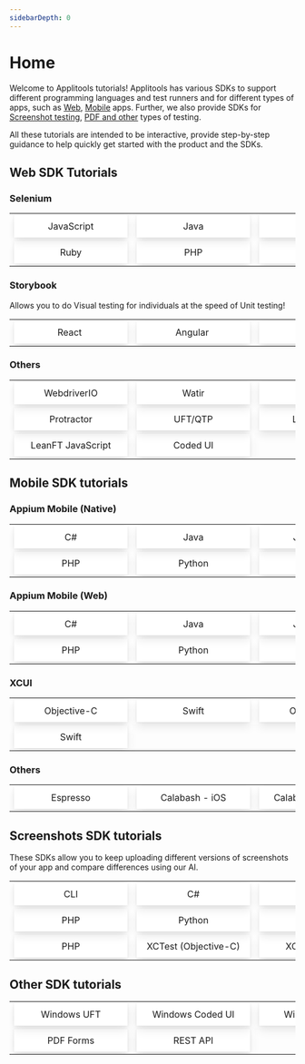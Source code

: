 ```yaml
---
sidebarDepth: 0
---
```


# Home

<style>
.cell {
  border-color:white;cellSpacing:10px;
}
.cell a {
  position: relative;
  display: block;
  padding:10px;    width: 180px;
  text-align:center;
  -webkit-box-shadow: 0 1px 5px 0 rgba(0,0,0,.07), 0 7px 17px 0 rgba(0,0,0,.1);
  box-shadow: 0 1px 5px 0 rgba(0,0,0,.07), 0 7px 17px 0 rgba(0,0,0,.1);
  text-decoration: none;
}

.row {
  background-color: white !important;
} 
</style>

Welcome to Applitools tutorials! Applitools has various SDKs to support different programming languages and test runners and for different types of apps, such as [Web](/#web-sdks), [Mobile](/#mobile-sdk-tutorials) apps. Further, we also provide SDKs for [Screenshot testing](/#screenshots-sdk-tutorials), [PDF and other](/#other-sdk-tutorials) types of testing.

All these tutorials are intended to be interactive, provide step-by-step guidance to help quickly get started with the product and the SDKs.

<!-- ⚠️ Todo: Remove the table and use Divs; Move CSS to appropriate place-->

## Web SDK Tutorials

### Selenium

<table style="border:0">
  <tr class="row">
    <td class="cell">
      <a href="/selenium-javascript.html">JavaScript
      </a>
    </td>
    <td class="cell">
          <a href="/selenium/js">Java
          </a>
    </td>
        <td class="cell">
      <a href="/selenium/js">C#
      </a>
    </td>
  </tr>
  <tr class="row">
    <td class="cell">
          <a href="/selenium/js">Ruby
          </a>
    </td>
    <td class="cell">
      <a href="/selenium/js">PHP
      </a>
    </td>
    <td class="cell">
          <a href="/selenium/js">Python
          </a>
    </td>
  </tr>  
</table>

### Storybook <Badge text="New" type="error"/></Badge>

Allows you to do Visual testing for individuals at the speed of Unit testing!

<table>
  <tr class="row">
    <td class="cell">
      <a href="/selenium/js">React&nbsp;<Badge text="beta" type="warn"/></Badge>
      </a>
    </td>
    <td class="cell">
          <a href="/selenium/js">Angular&nbsp;<Badge text="beta" type="warn"/></Badge>
          </a>
    </td>
        <td class="cell">
      <a href="/selenium/js">Vue&nbsp;<Badge text="beta" type="warn"/></Badge>
      </a>
    </td>
  </tr>  
</table>

### Others

<table>
  <tr class="row">
    <td class="cell">
      <a href="/selenium/js">WebdriverIO
      </a>
    </td>
    <td class="cell">
          <a href="/selenium/js">Watir
          </a>
    </td>
    <td class="cell">
      <a href="/selenium/js">Capybara
      </a>
    </td>

  </tr>  
  <tr class="row">
      <td class="cell">
          <a href="/selenium/js" >Protractor
          </a>
    </td>
    <td class="cell">
      <a href="/selenium/js">UFT/QTP
      </a>
    </td>
    <td class="cell">
          <a href="/selenium/js">LeanFT C#
          </a>
    </td>
  </tr>  
  <tr class="row">
    <td class="cell">
      <a href="/selenium/js">LeanFT JavaScript
      </a>
    </td>
    <td class="cell">
          <a href="/selenium/js" >Coded UI
          </a>
    </td>
  </tr>  
</table>

<!-- Mobile -->

## Mobile SDK tutorials

### Appium Mobile (Native)

<table style="border:0">
  <tr class="row">
    <td class="cell">
      <a href="/selenium/js">C#
      </a>
    </td>
    <td class="cell">
          <a href="/selenium/js">Java
          </a>
    </td>
      <td class="cell">
      <a href="/selenium/js">JavaScript
      </a>
    </td>
  </tr>
  <tr class="row">
      <td class="cell">
          <a href="/selenium/js">PHP
          </a>
    </td>
    <td class="cell">
      <a href="/selenium/js">Python
      </a>
    </td>
    <td class="cell">
          <a href="/selenium/js">Ruby
          </a>
    </td>
  </tr>  
</table>

### Appium Mobile (Web)

<table>
  <tr class="row">
    <td class="cell">
      <a href="/selenium/js">C#
      </a>
    </td>
    <td class="cell">
          <a href="/selenium/js">Java
          </a>
    </td>
    <td class="cell">
      <a href="/selenium/js">JavaScript
      </a>
    </td>
  </tr>  
  <tr class="row">
    <td class="cell">
          <a href="/selenium/js">PHP
          </a>
    </td>
    <td class="cell">
      <a href="/selenium/js">Python
      </a>
    </td>
    <td class="cell">
          <a href="/selenium/js">Ruby
          </a>
    </td>
  </tr>  
</table>

### XCUI

<table>
  <tr class="row">
    <td class="cell">
      <a href="/selenium/js">Objective-C
      </a>
    </td>
    <td class="cell">
          <a href="/selenium/js">Swift
          </a>
    </td>
    <td class="cell">
      <a href="/selenium/js">Objective-C
      </a>
    </td>
  </tr>  
  <tr class="row">
    <td class="cell">
          <a href="/selenium/js">Swift
          </a>
    </td>
  </tr>  
</table>

### Others

<table>
  <tr class="row">
    <td class="cell">
      <a href="/selenium/js">Espresso
      </a>
    </td>
    <td class="cell">
          <a href="/selenium/js">Calabash - iOS
          </a>
    </td>
    <td class="cell">
      <a href="/selenium/js">Calabash - Android
      </a>
    </td>
  </tr>  
</table>

<!-- Screenshots testing -->

## Screenshots SDK tutorials

These SDKs allow you to keep uploading different versions of screenshots of your app and compare differences using our AI.

<table style="border:0">
  <tr class="row">
    <td class="cell">
      <a href="/selenium/js">CLI
      </a>
    </td>
    <td class="cell">
          <a href="/selenium/js">C#
          </a>
    </td>
      <td class="cell">
      <a href="/selenium/js">Java
      </a>
    </td>
  </tr>
  <tr class="row">
    <td class="cell">
      <a href="/selenium/js">PHP
      </a>
    </td>
    <td class="cell">
          <a href="/selenium/js">Python
          </a>
    </td>
      <td class="cell">
      <a href="/selenium/js">Ruby
      </a>
    </td>
  </tr>
  <tr class="row">
    <td class="cell">
      <a href="/selenium/js">PHP
      </a>
    </td>
    <td class="cell">
          <a href="/selenium/js">XCTest (Objective-C)
          </a>
    </td>
      <td class="cell">
      <a href="/selenium/js">XCTest (swift)
      </a>
    </td>
  </tr>
</table>

<!-- Screenshots testing -->

## Other SDK tutorials

<table style="border:0">
  <tr class="row">
    <td class="cell">
      <a href="/selenium/js">Windows UFT
      </a>
    </td>
    <td class="cell">
          <a href="/selenium/js">Windows Coded UI
          </a>
    </td>
      <td class="cell">
      <a href="/selenium/js">Windows Apps
      </a>
    </td>
  </tr>
  <tr class="row">
    <td class="cell">
      <a href="/selenium/js">PDF Forms
      </a>
    </td>
    <td class="cell">
          <a href="/selenium/js">REST API
          </a>
    </td>
  </tr>
</table>
